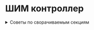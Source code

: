 # ШИМ контроллер

<details>
  <summary>Советы по сворачиваемым секциям</summary>
  ### Можно добавить заголовок
  Можно добавить текст внутри сворачиваемой секции
  Также можно добавить изображение или блок кода


## УПРАВЛЕНИЕ
- кнопками ВЛЕВО-ВПРАВО выбираем режим работы (ШИМ или АЦП)
- нажатием кнопки ОК подтверждаем выбор
### В РЕЖИМЕ ШИМ
- передвигаемся по меню кнопками ВВЕРХ-ВНИЗ
- кнопкой ОК подтверждаем и переходим в режим настройки выбранного ШИМ-канала
- кнопками ВПРАВО-ВЛЕВО настраиваем ШИМ (доступно от 10 до 255)
- кнопкой ОК выходим в режим навигации по меню
- ожновременным нажатием кнопки ОК и любой другой кнопки выходим в главное меню (выбора режима работы)
### В РЕЖИМЕ АЦП
- нажатием кнопки ОК выходим в главное меню (выбора режима работы)

## ПРИМЕЧАНИЯ
- лучше использовать дисплей OLED128x64 с SPI, т.к. доступно на 2 пина АЦП больше
- кнопки подключаются к GND без резистора
